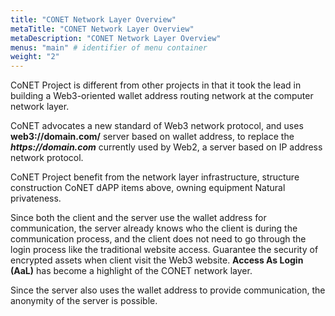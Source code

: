 ```yaml
---
title: "CONET Network Layer Overview"
metaTitle: "CONET Network Layer Overview"
metaDescription: "CONET Network Layer Overview"
menus: "main" # identifier of menu container
weight: "2"
---
```


CoNET Project is different from other projects in that it took the lead in building a Web3-oriented wallet address routing network at the computer network layer.

CoNET advocates a new standard of Web3 network protocol, and uses **web3://domain.com/** server based on wallet address, to replace the ***https&#58;//domain.com*** currently used by Web2, a server based on IP address network protocol.

CoNET Project benefit from the network layer infrastructure, structure construction CoNET dAPP items above, owning equipment Natural privateness.

Since both the client and the server use the wallet address for communication, the server already knows who the client is during the communication process, and the client does not need to go through the login process like the traditional website access. Guarantee the security of encrypted assets when client visit the Web3 website. **Access As Login (AaL)** has become a highlight of the CONET network layer.

Since the server also uses the wallet address to provide communication, the anonymity of the server is possible.